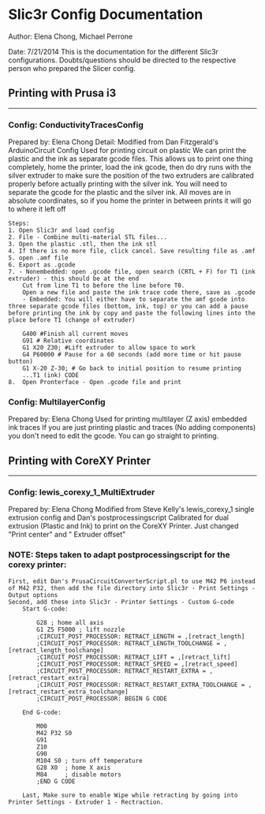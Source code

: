 # Slic3r Config Documentation
Author: Elena Chong, Michael Perrone

Date: 7/21/2014
This is the documentation for the different Slic3r configurations. Doubts/questions should be directed to the respective person who prepared the Slicer config.                            

## Printing with Prusa i3 
-------------------------
### Config: ConductivityTracesConfig
Prepared by: Elena Chong
Detail: Modified from Dan Fitzgerald's ArduinoCircuit Config
	 Used for printing circuit on plastic
	We can print the plastic and the ink as separate gcode files. This allows us to print one thing completely, home the printer, load the ink gcode, then do dry runs with the silver extruder to make sure the position of the two extruders are calibrated properly before actually printing with the silver ink. You will need to separate the gcode for the plastic and the silver ink. All moves are in absolute coordinates, so if you home the printer in between prints it will go to where it left off
	
	Steps:
	1. Open Slic3r and load config
	2. File - Combine multi-material STL files...
	3. Open the plastic .stl, then the ink stl 
	4. If there is no more file, click cancel. Save resulting file as .amf
	5. open .amf file 
	6. Export as .gcode
	7. - Nonembedded: open .gcode file, open search (CRTL + F) for T1 (ink extruder) - this should be at the end
		Cut from line T1 to before the line before T0.
		Open a new file and paste the ink trace code there, save as .gcode
		- Embedded: You will either have to separate the amf gcode into three separate gcode files (bottom, ink, top) or you can add a pause before printing the ink by copy and paste the following lines into the place before T1 (change of extruder)
		
		G400 #Finish all current moves
		G91 # Relative coordinates
		G1 X20 Z30; #Lift extruder to allow space to work
		G4 P60000 # Pause for a 60 seconds (add more time or hit pause button)
		G1 X-20 Z-30; # Go back to initial position to resume printing
		...T1 (ink) CODE
	8.	Open Pronterface - Open .gcode file and print


### Config: MultilayerConfig
Prepared by: Elena Chong
Used for printing multilayer (Z axis) embedded ink traces
If you are just printing plastic and traces (No adding components) you don't need to edit the gcode. You can go straight to printing.

## Printing with CoreXY Printer
-------------------------------

### Config: lewis_corexy_1_MultiExtruder
Prepared by: Elena Chong
Modified from Steve Kelly's lewis_corexy_1 single extrusion config and Dan's postprocessingscript
	Calibrated for dual extrusion (Plastic and Ink) to print on the CoreXY Printer. Just changed "Print center" and " Extruder offset"
### NOTE: Steps taken to adapt postprocessingscript for the corexy printer:
	First, edit Dan's PrusaCircuitConverterScript.pl to use M42 P6 instead of M42 P32, then add the file directory into Slic3r - Print Settings - Output options
	Second, add these into Slic3r - Printer Settings - Custom G-code
		Start G-code:
		
			G28 ; home all axis
			G1 Z5 F5000 ; lift nozzle
			;CIRCUIT_POST_PROCESSOR: RETRACT_LENGTH = ,[retract_length]
			;CIRCUIT_POST_PROCESSOR: RETRACT_LENGTH_TOOLCHANGE = ,[retract_length_toolchange]
			;CIRCUIT_POST_PROCESSOR: RETRACT_LIFT = ,[retract_lift]
			;CIRCUIT_POST_PROCESSOR: RETRACT_SPEED = ,[retract_speed]
			;CIRCUIT_POST_PROCESSOR: RETRACT_RESTART_EXTRA = ,[retract_restart_extra]
			;CIRCUIT_POST_PROCESSOR: RETRACT_RESTART_EXTRA_TOOLCHANGE = ,[retract_restart_extra_toolchange]
			;CIRCUIT_POST_PROCESSOR: BEGIN G CODE
			
		End G-code:
		
			M00
			M42 P32 S0
			G91
			Z10
			G90
			M104 S0 ; turn off temperature
			G28 X0  ; home X axis
			M84     ; disable motors
			;END G CODE
			
		Last, Make sure to enable Wipe while retracting by going into Printer Settings - Extruder 1 - Rectraction.
		
	

	
	
	
	

